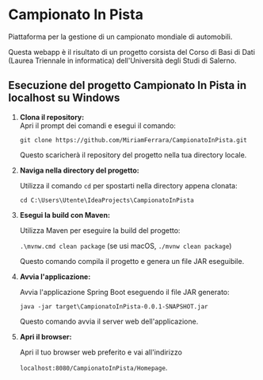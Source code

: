 # Campionato In Pista

Piattaforma per la gestione di un campionato mondiale di automobili.

Questa webapp è il risultato di un progetto corsista del Corso di Basi di Dati (Laurea Triennale in informatica) dell'Università degli Studi di Salerno.

## Esecuzione del progetto Campionato In Pista in localhost su Windows

1. **Clona il repository:**  
   Apri il prompt dei comandi e esegui il comando:

   `git clone https://github.com/MiriamFerrara/CampionatoInPista.git`

   Questo scaricherà il repository del progetto nella tua directory locale.


2. **Naviga nella directory del progetto:**

   Utilizza il comando `cd` per spostarti nella directory appena clonata:

   `cd C:\Users\Utente\IdeaProjects\CampionatoInPista`


3. **Esegui la build con Maven:**

   Utilizza Maven per eseguire la build del progetto:

   `.\mvnw.cmd clean package` (se usi macOS, `./mvnw clean package`)

   Questo comando compila il progetto e genera un file JAR eseguibile.


4. **Avvia l'applicazione:**

   Avvia l'applicazione Spring Boot eseguendo il file JAR generato:

   `java -jar target\CampionatoInPista-0.0.1-SNAPSHOT.jar `

   Questo comando avvia il server web dell'applicazione.


5. **Apri il browser:**

   Apri il tuo browser web preferito e vai all'indirizzo

   `localhost:8080/CampionatoInPista/Homepage`.
